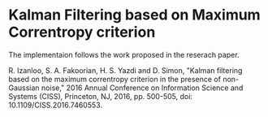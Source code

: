 # Kalman Filtering based on Maximum Correntropy criterion

The implementaion follows the work proposed in the reserach paper.

R. Izanloo, S. A. Fakoorian, H. S. Yazdi and D. Simon, "Kalman filtering based on the maximum correntropy criterion in the presence of non-Gaussian noise," 2016 Annual Conference on Information Science and Systems (CISS), Princeton, NJ, 2016, pp. 500-505, doi: 10.1109/CISS.2016.7460553.
